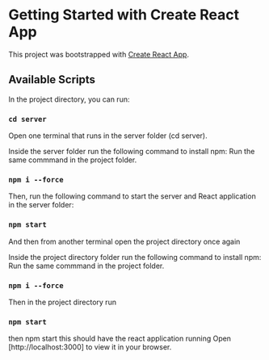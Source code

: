 # Getting Started with Create React App

This project was bootstrapped with [Create React App](https://github.com/facebook/create-react-app).

## Available Scripts

In the project directory, you can run:

### `cd server`

Open one terminal that runs in the server folder (cd server).

Inside the server folder run the following command to install npm:
Run the same commmand in the project folder.
### `npm i --force`

Then, run the following command to start the server and React application in the server folder:
### `npm start`


And then from another terminal open the project directory once again

Inside the project directory folder run the following command to install npm:
Run the same commmand in the project folder.
### `npm i --force`

Then in the project directory run 
### `npm start`

then npm start this should have the react application running
Open [http://localhost:3000] to view it in your browser.
